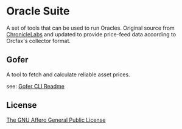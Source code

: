 # Oracle Suite

A set of tools that can be used to run Oracles. Original source from
[ChronicleLabs][chronicle-1] and updated to provide price-feed data according to
Orcfax's collector format.

[chronicle-1]: https://github.com/chronicleprotocol/oracle-suite

## Gofer

A tool to fetch and calculate reliable asset prices.

see: [Gofer CLI Readme](cmd/gofer/README.md)

## License

[The GNU Affero General Public License][affero-1]

[affero-1]: https://www.tldrlegal.com/license/gnu-affero-general-public-license-v3-agpl-3-0
